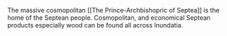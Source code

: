 The massive cosmopolitan [[The Prince-Archbishopric of Septea]] is the home of the Septean people. Cosmopolitan, and economical Septean products especially wood can be found all across Inundatia.